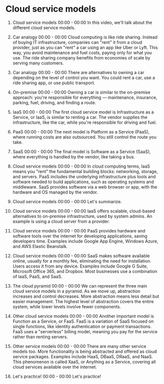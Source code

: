 # Cloud service models

1. Cloud service models
00:00 - 00:00
In this video, we'll talk about the different cloud service models.

2. Car analogy
00:00 - 00:00
Cloud computing is like ride sharing. Instead of buying IT infrastructure, companies can "rent" it from a cloud provider, just as you can "rent" a car using an app like Uber or Lyft. This way, you avoid maintenance and fuel costs, paying only for what you use. The ride sharing company benefits from economies of scale by serving many customers.

3. Car analogy
00:00 - 00:00
There are alternatives to owning a car depending on the level of control you want. You could rent a car, use a ride sharing app, or use public transport.

4. On-premise
00:00 - 00:00
Owning a car is similar to the on-premise approach: you're responsible for everything — maintenance, insurance, parking, fuel, driving, and finding a route.

5. IaaS
00:00 - 00:00
The first cloud service model is Infrastructure as a Service, or IaaS, is similar to renting a car. The vendor supplies the infrastructure, like the car, while you're responsible for driving and fuel.

6. PaaS
00:00 - 00:00
The next model is Platform as a Service (PaaS), where running costs are also outsourced. You still control the route you take.

7. SaaS
00:00 - 00:00
The final model is Software as a Service (SaaS), where everything is handled by the vendor, like taking a bus.

8. Cloud service models
00:00 - 00:00
In cloud computing terms, IaaS means you "rent" the fundamental building blocks: networking, storage, and servers. PaaS includes the underlying infrastructure plus tools and software needed to build applications, such as operating systems and middleware. SaaS provides software via a web browser or app, with the hardware and OS managed by the vendor.

9. Cloud service models
00:00 - 00:00
Let's summarize.

10. Cloud service models
00:00 - 00:00
IaaS offers scalable, cloud-based alternatives to on-premise infrastructure, used by system admins. An example is using a cloud server from a provider.

11. Cloud service models
00:00 - 00:00
PaaS provides hardware and software tools over the internet for developing applications, saving developers time. Examples include Google App Engine, Windows Azure, and AWS Elastic Beanstalk.

12. Cloud service models
00:00 - 00:00
SaaS makes software available online, usually for a monthly fee, eliminating the need for installation. Users access it from any device. Examples include Google G Suite, Microsoft Office 365, and Dropbox. Most businesses use a combination of IaaS, PaaS, and SaaS.

13. The cloud pyramid
00:00 - 00:00
We can represent the three main cloud service models in a pyramid. As we move up, abstraction increases and control decreases. More abstraction means less detail but easier management. The highest level of abstraction covers the entire system, while lower levels involve fewer components.

14. Other cloud service models
00:00 - 00:00
Another important model is Function as a Service, or FaaS. FaaS is a variation of SaaS focused on single functions, like identity authentication or payment transactions. FaaS uses a "serverless" billing model, meaning you pay for the service rather than renting servers.

15. Other service models
00:00 - 00:00
There are many other service models too. More functionality is being abstracted and offered as cloud service packages. Examples include HaaS, DBaaS, DRaaS, and NaaS. This phenomenon is called XaaS, or Anything as a Service, covering all cloud services available over the internet.

16. Let's practice!
00:00 - 00:00
Let's practice!